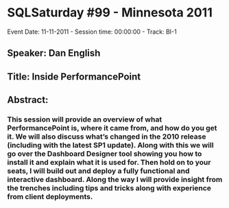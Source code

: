 # SQLSaturday #99 - Minnesota 2011
Event Date: 11-11-2011 - Session time: 00:00:00 - Track: BI-1
## Speaker: Dan English
## Title: Inside PerformancePoint
## Abstract:
### This session will provide an overview of what PerformancePoint is, where it came from, and how do you get it.  We will also discuss what’s changed in the 2010 release (including with the latest SP1 update).  Along with this we will go over the Dashboard Designer tool showing you how to install it and explain what it is used for.  Then hold on to your seats, I will build out and deploy a fully functional and interactive dashboard.  Along the way I will provide insight from the trenches including tips and tricks along with experience from client deployments.
